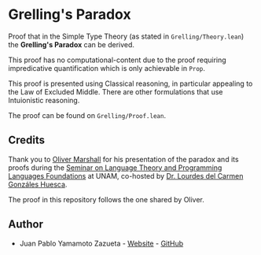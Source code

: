 # Grelling's Paradox

Proof that in the Simple Type Theory (as stated in `Grelling/Theory.lean`) the **Grelling's Paradox** can be derived.

This proof has no computational-content due to the proof requiring impredicative quantification which is only achievable in `Prop`.

This proof is presented using Classical reasoning, in particular appealing to the Law of Excluded Middle. There are other formulations that use Intuionistic reasoning.

The proof can be found on `Grelling/Proof.lean`.

## Credits

Thank you to [Oliver Marshall](https://olivermarshall.commons.gc.cuny.edu/) for his presentation of the paradox and its proofs during the [Seminar on Language Theory and Programming Languages Foundations](https://sites.google.com/ciencias.unam.mx/mfraz/seminario) at UNAM, co-hosted by [Dr. Lourdes del Carmen Gonzáles Huesca](https://louglzhuesca.github.io/).

The proof in this repository follows the one shared by Oliver.

## Author

- Juan Pablo Yamamoto Zazueta - [Website](https://jpyamamoto.com/) - [GitHub](https://github.com/jpyamamoto/)

